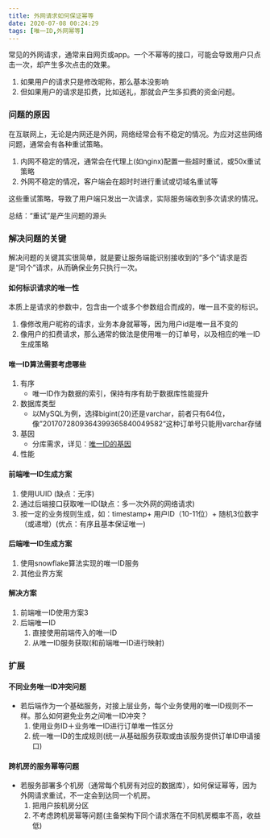 ```yaml
---
title: 外网请求如何保证幂等
date: 2020-07-08 00:24:29
tags: [唯一ID,外网幂等]
---
```


常见的外网请求，通常来自网页或app。一个不幂等的接口，可能会导致用户只点击一次，却产生多次点击的效果。
1. 如果用户的请求只是修改昵称，那么基本没影响
2. 但如果用户的请求是扣费，比如送礼，那就会产生多扣费的资金问题。

###  问题的原因
在互联网上，无论是内网还是外网，网络经常会有不稳定的情况。为应对这些网络问题，通常会有各种重试策略。
1. 内网不稳定的情况，通常会在代理上(如nginx)配置一些超时重试，或50x重试策略
2. 外网不稳定的情况，客户端会在超时时进行重试或切域名重试等

这些重试策略，导致了用户端只发出一次请求，实际服务端收到多次请求的情况。

总结：“重试”是产生问题的源头

###  解决问题的关键
解决问题的关键其实很简单，就是要让服务端能识别接收到的“多个”请求是否是“同个”请求，从而确保业务只执行一次。

#### 如何标识请求的唯一性
本质上是请求的参数中，包含由一个或多个参数组合而成的，唯一且不变的标识。
1. 像修改用户昵称的请求，业务本身就幂等，因为用户id是唯一且不变的
2. 像用户的扣费请求，那么通常的做法是使用唯一的订单号，以及相应的唯一ID生成策略

#### 唯一ID算法需要考虑哪些
1. 有序
	- 唯一ID作为数据的索引，保持有序有助于数据库性能提升
2. 数据库类型
	- 以MySQL为例，选择bigint(20)还是varchar，前者只有64位，像”2017072809364399365840049582“这种订单号只能用varchar存储
3. 基因
	- 分库需求，详见：[唯一ID的基因](https://kingson4wu.github.io/2020/07/07/20200707-%E5%94%AF%E4%B8%80ID%E7%9A%84%E5%9F%BA%E5%9B%A0/)
4. 性能

#### 前端唯一ID生成方案
1. 使用UUID (缺点：无序)
2. 通过后端接口获取唯一ID(缺点：多一次外网的网络请求)
3. 按一定的业务规则生成，如：timestamp+ 用户ID（10-11位）+ 随机3位数字（或递增）(优点：有序且基本保证唯一)

#### 后端唯一ID生成方案
1. 使用snowflake算法实现的唯一ID服务
2. 其他业界方案

#### 解决方案
1. 前端唯一ID使用方案3
2. 后端唯一ID
	1. 直接使用前端传入的唯一ID
	2. 从唯一ID服务获取(和前端唯一ID进行映射)


### 扩展
#### 不同业务唯一ID冲突问题
+ 若后端作为一个基础服务，对接上层业务，每个业务使用的唯一ID规则不一样。那么如何避免业务之间唯一ID冲突？
	1. 使用业务ID＋业务唯一ID进行订单唯一性区分
	2. 统一唯一ID的生成规则(统一从基础服务获取或由该服务提供订单ID申请接口)
#### 跨机房的服务幂等问题
+ 若服务部署多个机房（通常每个机房有对应的数据库），如何保证幂等，因为外网请求重试，不一定会到达同一个机房。
	1. 把用户按机房分区
	2. 不考虑跨机房幂等问题(主备架构下同个请求落在不同机房概率不高，收益低)
